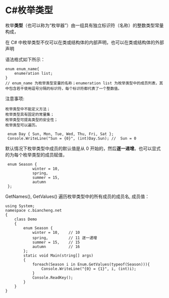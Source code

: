 # C#枚举类型

枚举**类型**（也可以称为“枚举器”）由一组具有独立标识符（名称）的整数类型常量构成，

在 C# 中枚举类型不仅可以在类或结构体的内部声明，也可以在类或结构体的外部声明

语法格式如下所示：

```
enum enum_name{
    enumeration list;
}
// enum_name 为枚举类型变量的名称；enumeration list 为枚举类型中的成员列表，其中包含若干使用逗号分隔的标识符，每个标识符都代表了一个整数值。
```

注意事项:

```
枚举类型中不能定义方法；
枚举类型具有固定的常量集；
枚举类型可提高类型的安全性；
枚举类型可以遍历。
```

```
 enum Day { Sun, Mon, Tue, Wed, Thu, Fri, Sat };
 Console.WriteLine("Sun = {0}", (int)Day.Sun); //  Sun = 0
```

默认情况下枚举类型中成员的默认值是从 0 开始的，然后**逐一递增**。也可以显式的为每个枚举类型的成员赋值，

```
 enum Season {
            winter = 10,
            spring,
            summer = 15,
            autumn
 };
```

GetNames(), GetValues()  遍历枚举类型中的所有成员的成员名, 成员值：

```
using System;
namespace c.biancheng.net
{
    class Demo
    {
        enum Season {
            winter = 10,	// 10
            spring,			// 11 逐一递增
            summer = 15,	// 15
            autumn			// 16
        };
        static void Main(string[] args) 
        {
            foreach(Season i in Enum.GetValues(typeof(Season))){
                Console.WriteLine("{0} = {1}", i, (int)i);
            }
            Console.ReadKey();
        }
    }
}
```

